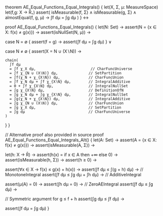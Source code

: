 theorem AE_Equal_Functions_Equal_Integrals() {
  let(X, Σ, μ: MeasureSpace)
  let(f,g: X → R̄₊)
  assert(
    isMeasurable(f, Σ) ∧
    isMeasurable(g, Σ) ∧
    almostEqual(f, g, μ) →
    ∫f dμ = ∫g dμ
  )
} ↔

proof AE_Equal_Functions_Equal_Integrals() {
  let(N: Set) →
  assert(N = {x ∈ X: f(x) ≠ g(x)}) →
  assert(isNullSet(N, μ)) →
  
  case N = ∅ {
    assert(f = g) →
    assert(∫f dμ = ∫g dμ)
  } ∨
  
  case N ≠ ∅ {
    assert(X = N ∪ (X∖N)) →
    
    chain(
      ∫f dμ
      = ∫f χ_X dμ,                         // CharFuncUniverse
      = ∫f χ_{N ∪ (X∖N)} dμ,              // SetPartition
      = ∫f(χ_N + χ_{X∖N}) dμ,             // CharFuncUnion
      = ∫f χ_N dμ + ∫f χ_{X∖N} dμ,        // IntegralAdditive
      = 0 + ∫f χ_{X∖N} dμ,                // IntegralNullSet
      = ∫g χ_{X∖N} dμ,                    // DefinitionOfN
      = ∫g χ_N dμ + ∫g χ_{X∖N} dμ,        // IntegralNullSet
      = ∫g(χ_N + χ_{X∖N}) dμ,             // IntegralAdditive 
      = ∫g χ_{N ∪ (X∖N)} dμ,              // CharFuncUnion
      = ∫g χ_X dμ,                        // SetPartition
      = ∫g dμ                             // CharFuncUniverse
    )
  }
}

// Alternative proof also provided in source
proof AE_Equal_Functions_Equal_Integrals_Alt() {
  let(A: Set) →
  assert(A = {x ∈ X: f(x) ≠ g(x)}) →
  assert(isMeasurable(A, Σ)) →
  
  let(h: X → R̄) →
  assert(h(x) = if x ∈ A then +∞ else 0) →
  assert(isMeasurable(h, Σ)) →
  assert(h ≥ 0) →
  
  assert(∀x ∈ X → f(x) ≤ g(x) + h(x)) →
  assert(∫f dμ ≤ ∫(g + h) dμ) →          // MonotoneIntegral
  assert(∫f dμ ≤ ∫g dμ + ∫h dμ) →        // AdditiveIntegral
  
  assert(μ(A) = 0) →
  assert(∫h dμ = 0) →                     // ZeroAEIntegral
  assert(∫f dμ ≤ ∫g dμ) →
  
  // Symmetric argument for g ≤ f + h
  assert(∫g dμ ≤ ∫f dμ) →
  
  assert(∫f dμ = ∫g dμ)
}